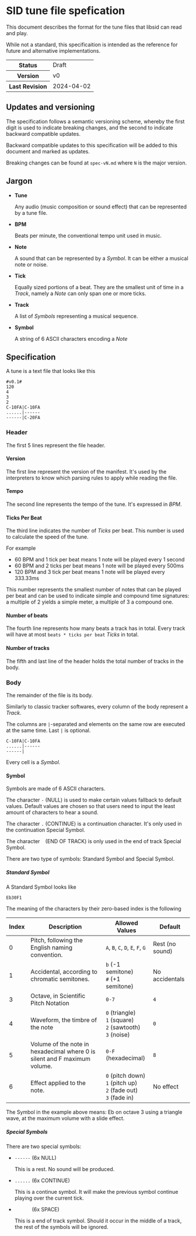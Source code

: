 # SID tune file spefication

This document describes the format for the tune files that libsid can read and play.

While not a standard, this specificaition is intended as the reference for future and
alternative implementations.

<table>
  <tr>
    <th>Status</th><td>Draft</td>
  </tr>
  <tr>
    <th>Version</th><td>v0</td>
  </tr>
  <tr>
    <th>Last Revision</th><td>2024-04-02</td>
  </tr>
</table>

## Updates and versioning

The specification follows a semantic versioning scheme, whereby the first digit is used to 
indicate breaking changes, and the second to indicate backward compatible updates.

Backward compatible updates to this specification will be added to this document and marked 
as updates.

Breaking changes can be found at `spec-vN.md` where `N` is the major version.

## Jargon
* **Tune** 
  
  Any audio (music composition or sound effect) that can be represented by a tune file.

* **BPM**
  
  Beats per minute, the conventional tempo unit used in music.

* **Note**

  A sound that can be represented by a _Symbol_. It can be either a musical note or noise.

* **Tick**

  Equally sized portions of a beat. They are the smallest unit of time in a _Track_, 
  namely a _Note_ can only span one or more ticks.

* **Track**

  A list of _Symbols_ representing a musical sequence.

* **Symbol**

  A string of 6 ASCII characters encoding a _Note_


## Specification
A tune is a text file that looks like this

```
#v0.1#
120
4
3
2
C-10FA|C-10FA
......|------
------|C-20FA
```

### Header
The first 5 lines represent the file header.

#### Version
The first line represent the version of the manifest. It's used by the interpreters to 
know which parsing rules to apply while reading the file.

#### Tempo
The second line represents the tempo of the tune. It's expressed in _BPM_.

#### Ticks Per Beat
The third line indicates the number of _Ticks_ per beat. This number is used to calculate
the speed of the tune.

For example
* 60 BPM and 1 tick per beat means 1 note will be played every 1 second
* 60 BPM and 2 ticks per beat means 1 note will be played every 500ms
* 120 BPM and 3 tick per beat means 1 note will be played every 333.33ms

This number represents the smallest number of notes that can be played per beat and can
be used to indicate simple and compound time signatures: a multiple of 2 yields a simple
meter, a multiple of 3 a compound one.

#### Number of beats
The fourth line represents how many beats a track has in total. Every track will have 
at most `beats * ticks per beat` _Ticks_ in total.

#### Number of tracks
The fifth and last line of the header holds the total number of tracks in the body.

### Body

The remainder of the file is its body.

Similarly to classic tracker softwares, every column of the body represent a _Track_.

The columns are `|`-separated and elements on the same row are executed at the
same time. Last `|` is optional. 

```
C-10FA|C-10FA
......|------
------|
```

Every cell is a _Symbol_.

#### Symbol

Symbols are made of 6 ASCII characters. 

The character `-` (NULL) is used to make certain values fallback to default values. Default values 
are chosen so that users need to input the least amount of characters to hear a sound.

The character `.` (CONTINUE) is a continuation character. It's only used in the continuation Special Symbol.

The character ` ` (END OF TRACK) is only used in the end of track Special Symbol.

There are two type of symbols: Standard Symbol and Special Symbol.

##### Standard Symbol

A Standard Symbol looks like

```
Eb30F1
```

The meaning of the characters by their zero-based index is the following

| Index 	| Description                                                               	| Allowed Values                                               	    | Default         	|
|-------	|---------------------------------------------------------------------------	|-----------------------------------------------------------------	|-----------------	|
| 0     	| Pitch, following the English naming convention.                           	| `A`, `B`, `C`, `D`, `E`, `F`, `G`                            	    | Rest (no sound) 	|
| 1     	| Accidental, according to chromatic semitones.                             	| `b` (-1 semitone)<br>`#` (+1 semitone)                         	  | No accidentals  	|
| 3     	| Octave, in Scientific Pitch Notation                                      	| `0-7`                                                          	  | `4`               |
| 4     	| Waveform, the timbre of the note                                          	| `0` (triangle)<br>`1` (square)<br>`2` (sawtooth)<br>`3` (noise) 	| `0`    	          |
| 5     	| Volume of the note in hexadecimal where 0 is silent and F maximum volume. 	| `0-F` (hexadecimal)                                            	  | `8`               |
| 6     	| Effect applied to the note.                                               	| `0` (pitch down)<br>`1` (pitch up)<br>`2` (fade out)<br>`3` (fade in) | No effect     |

The Symbol in the example above means: Eb on octave 3 using a triangle wave, at the maximum volume with a slide effect.

##### Special Symbols

There are two special symbols:

* `------` (6x NULL)
  
  This is a rest. No sound will be produced.

* `......` (6x CONTINUE)

  This is a continue symbol. It will make the previous symbol continue playing over the current tick.

* `      ` (6x SPACE)

  This is a end of track symbol. Should it occur in the middle of a track, the rest of the symbols will be ignored.
